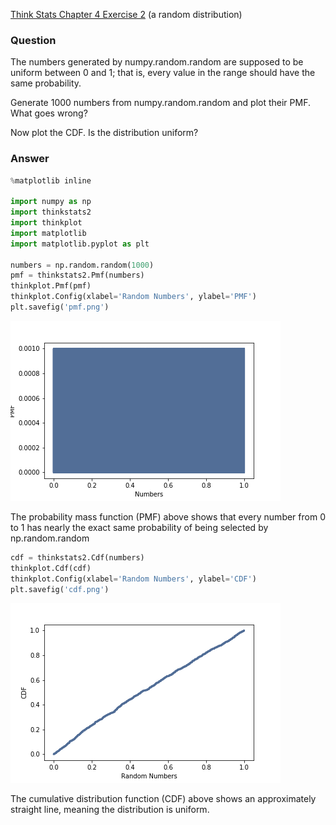 [Think Stats Chapter 4 Exercise 2](http://greenteapress.com/thinkstats2/html/thinkstats2005.html#toc41) (a random distribution)

### Question
The numbers generated by numpy.random.random are supposed to be uniform between 0 and 1; that is, every value in the range should have the same probability.

Generate 1000 numbers from numpy.random.random and plot their PMF. What goes wrong?

Now plot the CDF. Is the distribution uniform?

### Answer

```python
%matplotlib inline

import numpy as np
import thinkstats2
import thinkplot
import matplotlib
import matplotlib.pyplot as plt

numbers = np.random.random(1000)
pmf = thinkstats2.Pmf(numbers)
thinkplot.Pmf(pmf)
thinkplot.Config(xlabel='Random Numbers', ylabel='PMF')
plt.savefig('pmf.png')
```

![PMF](pmf.png)

The probability mass function (PMF) above shows that every number from 0 to 1 has nearly the exact same probability of being selected by np.random.random

```python
cdf = thinkstats2.Cdf(numbers)
thinkplot.Cdf(cdf)
thinkplot.Config(xlabel='Random Numbers', ylabel='CDF')
plt.savefig('cdf.png')
```
![CDF](cdf.png)

The cumulative distribution function (CDF) above shows an approximately straight line, meaning the distribution is uniform.
